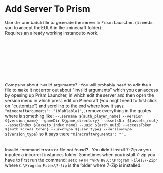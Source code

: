 # Add Server To Prism

Use the one batch file to generate the server in Prism Launcher. (it needs you to accept the EULA in the .minecraft folder)<br>
Requires an already working instance to work.<br><br><br><br><br><br><br><br><br><br>
Compains about invalid arguments? : You will probably need to edit the a file to make it not error out about "invalid arguments" which you can access by opening up Prism Launcher, in which edit the server and then open the version menu in which press edit on Minecraft (you might need to first click on "customize") and scrolling to the end where how it says: `"minecraftArguments": "(blablabla)",`, remove everything in the quotes where is something like: `--username ${auth_player_name} --version ${version_name} --gameDir ${game_directory} --assetsDir ${assets_root} --assetIndex ${assets_index_name} --uuid ${auth_uuid} --accessToken ${auth_access_token} --userType ${user_type} --versionType ${version_type}` so it says there `"minecraftArguments": "",`.<br><br><br>
Invalid command errors or file not found? : You didn't install 7-Zip or you inputed a incorrect instances folder. Sometimes when you install 7-zip you have to first run the command:
`setx PATH "%PATH%;C:\Program Files\7-Zip"` where `C:\Program Files\7-Zip` is the folder where 7-Zip is installed.

